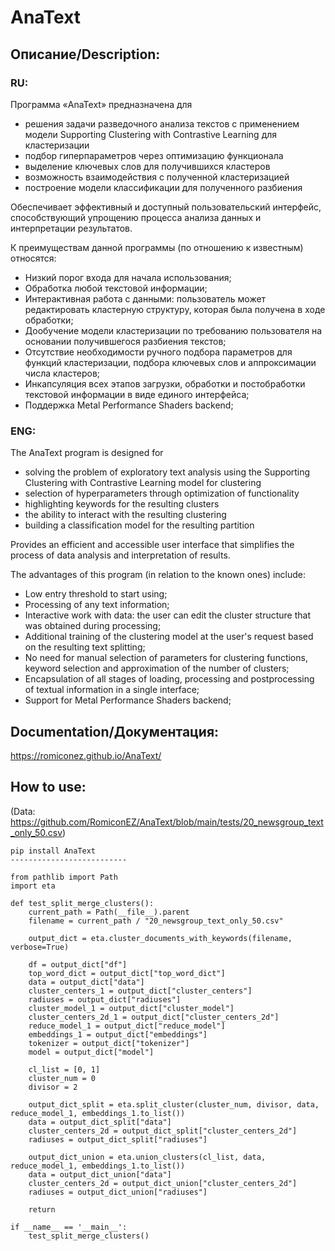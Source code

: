 # AnaText
## Описание/Description:
### RU:
Программа «AnaText» предназначена для
* решения задачи разведочного анализа текстов с применением модели Supporting Clustering with Contrastive Learning для кластеризации 
* подбор гиперпараметров через оптимизацию функционала 
* выделение ключевых слов для получившихся кластеров 
* возможность взаимодействия с полученной кластеризацией
* построение модели классификации для полученного разбиения  

Обеспечивает эффективный и доступный пользовательский интерфейс, способствующий упрощению процесса анализа данных и интерпретации результатов.

К преимуществам данной программы (по отношению к известным) относятся:

* Низкий порог входа для начала использования;
* Обработка любой текстовой информации; 
* Интерактивная работа с данными: пользователь может редактировать кластерную структуру, которая была получена в ходе обработки; 
* Дообучение модели кластеризации по требованию пользователя на основании получившегося разбиения текстов;
* Отсутствие необходимости ручного подбора параметров для функций кластеризации, подбора ключевых слов и аппроксимации числа кластеров;
* Инкапсуляция всех этапов загрузки, обработки и постобработки текстовой информации в виде единого интерфейса;
* Поддержка Metal Performance Shaders backend;


### ENG:
The AnaText program is designed for
* solving the problem of exploratory text analysis using the Supporting Clustering with Contrastive Learning model for clustering
* selection of hyperparameters through optimization of functionality
* highlighting keywords for the resulting clusters
* the ability to interact with the resulting clustering
* building a classification model for the resulting partition

Provides an efficient and accessible user interface that simplifies the process of data analysis and interpretation of results.

The advantages of this program (in relation to the known ones) include:

* Low entry threshold to start using;
* Processing of any text information;
* Interactive work with data: the user can edit the cluster structure that was obtained during processing;
* Additional training of the clustering model at the user's request based on the resulting text splitting;
* No need for manual selection of parameters for clustering functions, keyword selection and approximation of the number of clusters;
* Encapsulation of all stages of loading, processing and postprocessing of textual information in a single interface;
* Support for Metal Performance Shaders backend;

## Documentation/Документация:
https://romiconez.github.io/AnaText/

## How to use:

(Data: https://github.com/RomiconEZ/AnaText/blob/main/tests/20_newsgroup_text_only_50.csv)

    pip install AnaText
    --------------------------

    from pathlib import Path
    import eta

    def test_split_merge_clusters():
        current_path = Path(__file__).parent
        filename = current_path / "20_newsgroup_text_only_50.csv"
    
        output_dict = eta.cluster_documents_with_keywords(filename, verbose=True)
    
        df = output_dict["df"]
        top_word_dict = output_dict["top_word_dict"]
        data = output_dict["data"]
        cluster_centers_1 = output_dict["cluster_centers"]
        radiuses = output_dict["radiuses"]
        cluster_model_1 = output_dict["cluster_model"]
        cluster_centers_2d_1 = output_dict["cluster_centers_2d"]
        reduce_model_1 = output_dict["reduce_model"]
        embeddings_1 = output_dict["embeddings"]
        tokenizer = output_dict["tokenizer"]
        model = output_dict["model"]
    
        cl_list = [0, 1]
        cluster_num = 0
        divisor = 2
    
        output_dict_split = eta.split_cluster(cluster_num, divisor, data, reduce_model_1, embeddings_1.to_list())
        data = output_dict_split["data"]
        cluster_centers_2d = output_dict_split["cluster_centers_2d"]
        radiuses = output_dict_split["radiuses"]
    
        output_dict_union = eta.union_clusters(cl_list, data, reduce_model_1, embeddings_1.to_list())
        data = output_dict_union["data"]
        cluster_centers_2d = output_dict_union["cluster_centers_2d"]
        radiuses = output_dict_union["radiuses"]
    
        return
    
    if __name__ == '__main__':
        test_split_merge_clusters()